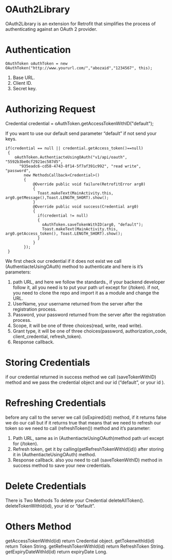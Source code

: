 # OAuth2Library
OAuth2Library is an extension for Retrofit that simplifies the process of authenticating against an OAuth 2 provider.
# Authentication
```
OAuthToken oAuthToken = new OAuthToken("http://www.yoururl.com/","abozaid","1234567", this);
```
1) Base URL.
2) Client ID.
3) Secret key.

# Authorizing Request

Credential credential = oAuthToken.getAccessTokenWithID("default");

If you want to use our default send parameter “default” if not send your keys.
```
if(credential == null || credential.getAccess_token()==null)
 {
    oAuthToken.AuthentiacteUsingOAuth("v1/api/oauth", "5592b3be0cf2921ec587d5",
      "935eadc6-cd58-4743-8f14-5f7af391c992", "read write", "password", 
        new MethodsCallback<Credential>()
        {
            @Override public void failure(RetrofitError arg0)
            { 
              Toast.makeText(MainActivity.this, arg0.getMessage(),Toast.LENGTH_SHORT).show(); 
            } 
            @Override public void success(Credential arg0)
            {
              if(credential != null) 
              { 
                oAuthToken.saveTokenWithID(arg0, "default"); 
                Toast.makeText(MainActivity.this, arg0.getAccess_token(), Toast.LENGTH_SHORT).show();
              }
            }
        });
 }
 ```


We first check our credential if it does not exist we call (AuthentiacteUsingOAuth) method to authenticate and here is it’s parameters:
1) path URL, and here we follow the standards., if your backend developer follow it, all you need is to put your path url except for (/token). if not, you need to clone the repo and import it as a module and change the URL.
2) UserName, your username returned from the server after the registration process.
3) Password,  your password returned from the server after the registration process.
4) Scope, it will be one of three choices(read, write, read write).
5) Grant type, it will be one of three choices(password, authorization_code, client_credential, refresh_token).
6) Response callback.

# Storing Credentials
if our credential returned in success method we call (saveTokenWithID) method and we pass the credential object and our id (“default”, or your id ).
# Refreshing Credentials

before any call to the server we call (isExpired(id)) method, if  it returns false we do our call but if it  returns true that means that we need to refresh our token so we need to call (refreshToken()) method and it’s parameter:
1) Path URL, same as in (AuthentiacteUsingOAuth)method path url except for  (/token).
2) Refresh token, get it by calling(getRefreshTokenWithId(id)) after storing it in (AuthentiacteUsingOAuth) method.
3) Response callback.
also you need to call  (saveTokenWithID) method in success method to save your new credentials.

# Delete Credentials
There is Two Methods To delete your Credential
deleteAllToken().
deleteTokenWithId(id), your id or “default”.

# Others Method
getAccessTokenWithId(id) return Credential object.
getTokenwithId(id) return Token String.
getRefreshTokenWithId(id) return RefreshToken String.
getExpiryDateWithId(id) return expiryDate Long.




